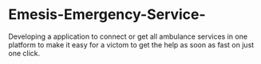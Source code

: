 # Emesis-Emergency-Service-
Developing a application to connect or get all ambulance services in one platform to make it easy for a victom to get the help as soon as fast on just one click.
